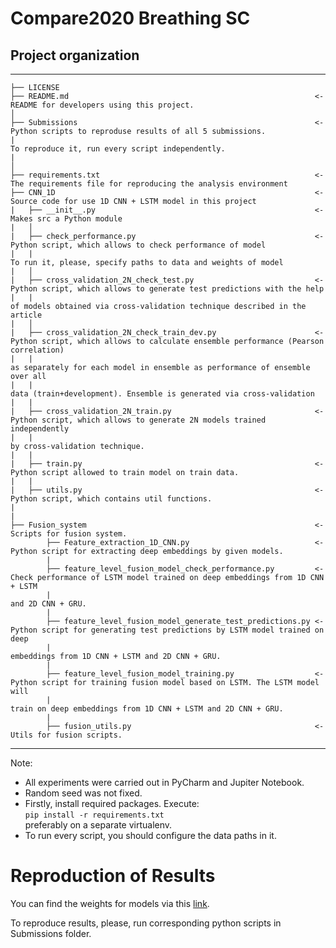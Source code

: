 # Compare2020 Breathing SC

## Project organization

------------

    ├── LICENSE
    ├── README.md                                                       <- README for developers using this project.
    │
    ├── Submissions                                                     <- Python scripts to reproduse results of all 5 submissions. 
    |                                                                      To reproduce it, run every script independently.
    |
    │
    ├── requirements.txt                                                <- The requirements file for reproducing the analysis environment
    ├── CNN_1D                                                          <- Source code for use 1D CNN + LSTM model in this project
    |   ├── __init__.py                                                 <- Makes src a Python module
    |   │
    |   ├── check_performance.py                                        <- Python script, which allows to check performance of model
    |   |                                                                 To run it, please, specify paths to data and weights of model 
    |   │
    |   ├── cross_validation_2N_check_test.py                           <- Python script, which allows to generate test predictions with the help 
    |   |                                                                 of models obtained via cross-validation technique described in the article
    |   │
    |   ├── cross_validation_2N_check_train_dev.py                      <- Python script, which allows to calculate ensemble performance (Pearson correlation) 
    |   |                                                                    as separately for each model in ensemble as performance of ensemble over all  
    |   |                                                                  data (train+development). Ensemble is generated via cross-validation
    |   |
    |   ├── cross_validation_2N_train.py                                <- Python script, which allows to generate 2N models trained independently
    |   |                                                                  by cross-validation technique.
    |   |
    |   ├── train.py                                                    <- Python script allowed to train model on train data.
    |   |
    |   ├── utils.py                                                    <- Python script, which contains util functions.
    |   
    |   
    ├── Fusion_system                                                   <- Scripts for fusion system.
            ├── Feature_extraction_1D_CNN.py                            <- Python script for extracting deep embeddings by given models.
            |
            ├── feature_level_fusion_model_check_performance.py         <- Check performance of LSTM model trained on deep embeddings from 1D CNN + LSTM
            |                                                               and 2D CNN + GRU.
            |
            ├── feature_level_fusion_model_generate_test_predictions.py <- Python script for generating test predictions by LSTM model trained on deep 
            |                                                               embeddings from 1D CNN + LSTM and 2D CNN + GRU.
            |                                                               
            ├── feature_level_fusion_model_training.py                  <- Python script for training fusion model based on LSTM. The LSTM model will
            |                                                               train on deep embeddings from 1D CNN + LSTM and 2D CNN + GRU.
            |
            ├── fusion_utils.py                                         <- Utils for fusion scripts.
 
--------


Note:
* All experiments were carried out in PyCharm and Jupiter Notebook.
* Random seed was not fixed.
* Firstly, install required packages. Execute: <br/>
```pip install -r requirements.txt``` <br/> preferably on a separate virtualenv.
* To run every script, you should configure the data paths in it.

# Reproduction of Results
You can find the weights for models via this [link](https://drive.google.com/drive/folders/11JZduaDgUttLHfH1b9tB2H4CycrH3qY8?usp=sharing).

To reproduce results, please, run corresponding python scripts in Submissions folder.
